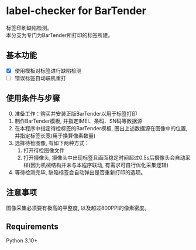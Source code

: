 # label-checker for BarTender
标签印刷缺陷检测。  
本分支为专门为BarTender所打印的标签所建。  

## 基本功能
- [x] 使用模板对标签进行缺陷检测
- [ ] 错误标签自动联机重打

## 使用条件与步骤
0. 准备工作：购买并安装正版BarTender以用于标签打印
1. 制作BarTender模板, 并指定IMEI、条码、SN码等数据源
2. 在本程序中指定待检标签的BarTender模板, 圈出上述数据源在图像中的位置, 并指定标签长宽(用于换算像素数量)
3. 选择待检图像, 有如下两种方式：
    1. 打开待检图像文件
    2. 打开摄像头, 摄像头中出现标签且画面稳定时间超过0.5s后摄像头会自动采样(因为机械结构并未与本程序联动, 有需求可自行优化采集逻辑)
4. 等待检测完毕, 缺陷标签会自动弹出是否重新打印的选项。

## 注意事项
图像采集必须要有极高的平整度, 以及超过800PPI的像素密度。  

## Requirements
Python 3.10+
